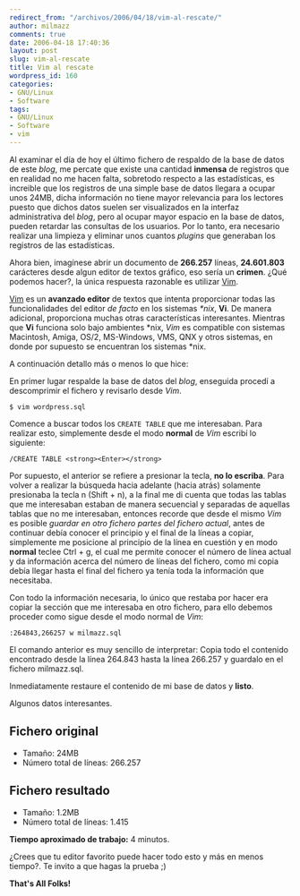 ```yaml
---
redirect_from: "/archivos/2006/04/18/vim-al-rescate/"
author: milmazz
comments: true
date: 2006-04-18 17:40:36
layout: post
slug: vim-al-rescate
title: Vim al rescate
wordpress_id: 160
categories:
- GNU/Linux
- Software
tags:
- GNU/Linux
- Software
- vim
---
```


Al examinar el día de hoy el último fichero de respaldo de la base de datos de este _blog_, me percate que existe una cantidad **inmensa** de registros que en realidad no me hacen falta, sobretodo respecto a las estadísticas, es increible que los registros de una simple base de datos llegara a ocupar unos 24MB, dicha información no tiene mayor relevancia para los lectores puesto que dichos datos suelen ser visualizados en la interfaz administrativa del _blog_, pero al ocupar mayor espacio en la base de datos, pueden retardar las consultas de los usuarios. Por lo tanto, era necesario realizar una limpieza y eliminar unos cuantos _plugins_ que generaban los registros de las estadísticas.

Ahora bien, imagínese abrir un documento de **266.257** líneas, **24.601.803** carácteres desde algun editor de textos gráfico, eso sería un **crimen**. ¿Qué podemos hacer?, la única respuesta razonable es utilizar [Vim](http://www.vim.org).

[Vim](http://www.vim.org) es un **avanzado editor** de textos que intenta proporcionar todas las funcionalidades del editor _de facto_ en los sistemas _*nix_, **Vi**. De manera adicional, proporciona muchas otras características interesantes. Mientras que **Vi** funciona solo bajo ambientes *nix, _Vim_ es compatible con sistemas Macintosh, Amiga, OS/2, MS-Windows, VMS, QNX y otros sistemas, en donde por supuesto se encuentran los sistemas *nix.

A continuación detallo más o menos lo que hice:

En primer lugar respalde la base de datos del _blog_, enseguida procedí a descomprimir el fichero y revisarlo desde _Vim_.
    
    $ vim wordpress.sql

Comence a buscar todos los `CREATE TABLE` que me interesaban. Para realizar esto, simplemente desde el modo **normal** de _Vim_ escribí lo siguiente:

    /CREATE TABLE <strong><Enter></strong>

Por supuesto, el <Enter> anterior se refiere a presionar la tecla, **no lo escriba**. Para volver a realizar la búsqueda hacia adelante (hacia atrás) solamente presionaba la tecla n (Shift + n), a la final me di cuenta que todas las tablas que me interesaban estaban de manera secuencial y separadas de aquellas tablas que no me interesaban, entonces recorde que desde el mismo _Vim_ es posible _guardar en otro fichero partes del fichero actual_, antes de continuar debía conocer el principio y el final de la líneas a copiar, simplemente me posicione al principio de la línea en cuestión y en modo **normal** teclee Ctrl + g, el cual me permite conocer el número de línea actual y da información acerca del número de líneas del fichero, como mi copia debía llegar hasta el final del fichero ya tenía toda la información que necesitaba.

Con todo la información necesaria, lo único que restaba por hacer era copiar la sección que me interesaba en otro fichero, para ello debemos proceder como sigue desde el modo normal de _Vim_:

    :264843,266257 w milmazz.sql

El comando anterior es muy sencillo de interpretar: Copia todo el contenido encontrado desde la línea 264.843 hasta la línea 266.257 y guardalo en el fichero milmazz.sql.

Inmediatamente restaure el contenido de mi base de datos y **listo**.

Algunos datos interesantes.

## Fichero original

 * Tamaño: 24MB
 * Número total de líneas: 266.257

## Fichero resultado

 * Tamaño: 1.2MB
 * Número total de líneas: 1.415

**Tiempo aproximado de trabajo:** 4 minutos.

¿Crees que tu editor favorito puede hacer todo esto y más en menos tiempo?. Te invito a que hagas la prueba ;)

**That's All Folks!**
